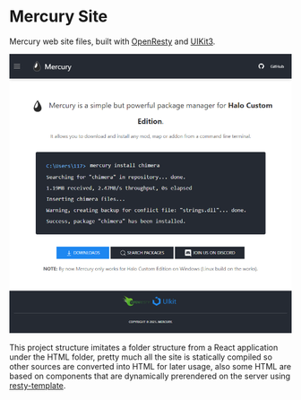 # Mercury Site

Mercury web site files, built with [OpenResty](https://openresty.org/en/) and [UIKit3](https://getuikit.com/).

![site-preview](img/site-preview.png)


This project structure imitates a folder structure from a React application under the HTML folder, pretty much all the site is statically compiled so other sources are converted into HTML for later usage, also some HTML are based on components that are dynamically prerendered on the server using [resty-template](https://github.com/bungle/lua-resty-template).